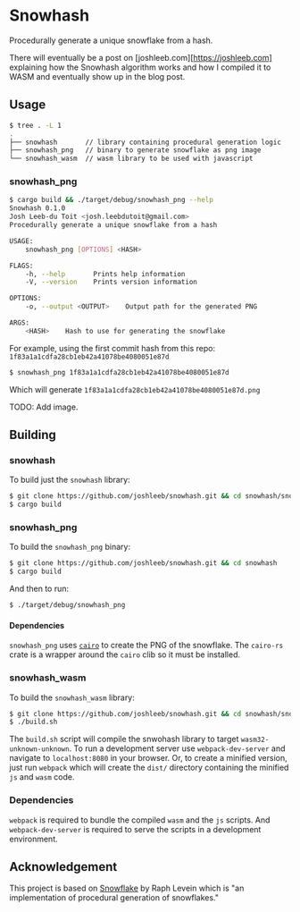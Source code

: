 # Snowhash

Procedurally generate a unique snowflake from a hash.

There will eventually be a post on [joshleeb.com][https://joshleeb.com] explaining how the Snowhash algorithm works and how I compiled it to WASM and eventually show up in the blog post.

## Usage

```bash
$ tree . -L 1
.
├── snowhash       // library containing procedural generation logic
├── snowhash_png   // binary to generate snowflake as png image
└── snowhash_wasm  // wasm library to be used with javascript
```

### snowhash_png

```bash
$ cargo build && ./target/debug/snowhash_png --help
Snowhash 0.1.0
Josh Leeb-du Toit <josh.leebdutoit@gmail.com>
Procedurally generate a unique snowflake from a hash

USAGE:
    snowhash_png [OPTIONS] <HASH>

FLAGS:
    -h, --help       Prints help information
    -V, --version    Prints version information

OPTIONS:
    -o, --output <OUTPUT>    Output path for the generated PNG

ARGS:
    <HASH>    Hash to use for generating the snowflake
```

For example, using the first commit hash from this repo: `1f83a1a1cdfa28cb1eb42a41078be4080051e87d`

```bash
$ snowhash_png 1f83a1a1cdfa28cb1eb42a41078be4080051e87d
```

Which will generate `1f83a1a1cdfa28cb1eb42a41078be4080051e87d.png`

TODO: Add image.

## Building

### snowhash

To build just the `snowhash` library:

```bash
$ git clone https://github.com/joshleeb/snowhash.git && cd snowhash/snowhash
$ cargo build
```

### snowhash_png

To build the `snowhash_png` binary:

```bash
$ git clone https://github.com/joshleeb/snowhash.git && cd snowhash
$ cargo build
```

And then to run:

```bash
$ ./target/debug/snowhash_png
```

#### Dependencies

`snowhash_png` uses [`cairo`](https://www.cairographics.org) to create the PNG of the snowflake. The `cairo-rs` crate is a wrapper around the `cairo` clib so it must be installed. 

### snowhash_wasm

To build the `snowhash_wasm` library:

```bash
$ git clone https://github.com/joshleeb/snowhash.git && cd snowhash/snowhash_wasm
$ ./build.sh
```

The `build.sh` script will compile the snwohash library to target `wasm32-unknown-unknown`. To run a development server use `webpack-dev-server` and navigate to `localhost:8080` in your browser. Or, to create a minified version, just run `webpack` which will create the `dist/` directory containing the minified `js` and `wasm` code.

### Dependencies

`webpack` is required to bundle the compiled `wasm` and the `js` scripts. And `webpack-dev-server` is required to serve the scripts in a development environment. 

## Acknowledgement

This project is based on [Snowflake][snowflake] by Raph Levein which is "an implementation of procedural generation of snowflakes."

[snowflake]: http://levien.com/snowflake.html
